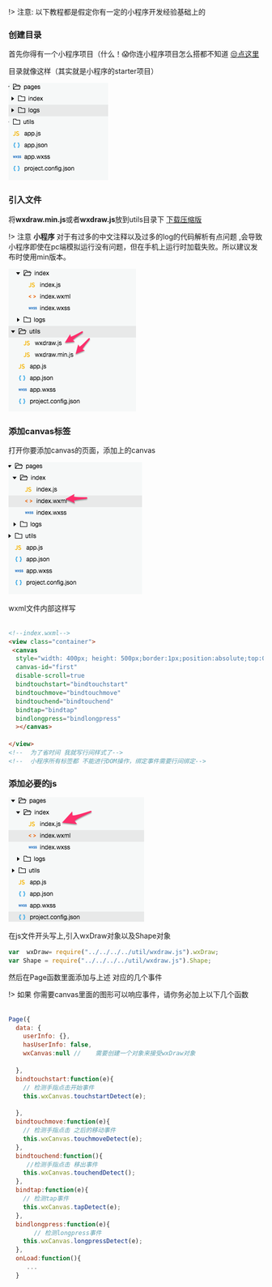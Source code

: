 !> 注意:  以下教程都是假定你有一定的小程序开发经验基础上的

### 创建目录
首先你得有一个小程序项目（什么！😱你连小程序项目怎么搭都不知道 [😒点这里](https://mp.weixin.qq.com/debug/wxadoc/dev/api/)

目录就像这样（其实就是小程序的starter项目）

![](/image/开发目录.png)

### 引入文件
 将**wxdraw.min.js**或者**wxdraw.js**放到utils目录下  [下载压缩版](https://github.com/bobiscool/wxDraw/releases)

!> 注意 **小程序** 对于有过多的中文注释以及过多的log的代码解析有点问题
   ,会导致小程序即使在pc端模拟运行没有问题，但在手机上运行时加载失败。所以建议发布时使用min版本。

![](/image/addJs.png)



### 添加canvas标签

打开你要添加canvas的页面，添加上的canvas

![](/image/addCanvas.png)

wxml文件内部这样写

```html

<!--index.wxml-->
<view class="container">
 <canvas
  style="width: 400px; height: 500px;border:1px;position:absolute;top:0;left:0; solid black;"
  canvas-id="first"
  disable-scroll=true
  bindtouchstart="bindtouchstart"
  bindtouchmove="bindtouchmove"
  bindtouchend="bindtouchend"
  bindtap="bindtap"
  bindlongpress="bindlongpress"
  ></canvas>

</view>
<!--  为了省时间 我就写行间样式了-->
<!--  小程序所有标签都 不能进行DOM操作，绑定事件需要行间绑定-->
```

### 添加必要的js

![](/image/addCanvasjs.png)

在js文件开头写上,引入wxDraw对象以及Shape对象

```js
var  wxDraw= require("../../../../util/wxdraw.js").wxDraw;
var Shape = require("../../../../util/wxdraw.js").Shape;
```

然后在Page函数里面添加与上述 对应的几个事件

!> 如果 你需要canvas里面的图形可以响应事件，请你务必加上以下几个函数

```js

Page({
  data: {
    userInfo: {},
    hasUserInfo: false,
    wxCanvas:null //    需要创建一个对象来接受wxDraw对象

  },
  bindtouchstart:function(e){
    // 检测手指点击开始事件
    this.wxCanvas.touchstartDetect(e);

  },
  bindtouchmove:function(e){
    // 检测手指点击 之后的移动事件
    this.wxCanvas.touchmoveDetect(e);
  },
  bindtouchend:function(){
     //检测手指点击 移出事件
    this.wxCanvas.touchendDetect();
  },
  bindtap:function(e){
    // 检测tap事件
    this.wxCanvas.tapDetect(e);
  },
  bindlongpress:function(e){
       // 检测longpress事件
    this.wxCanvas.longpressDetect(e);
  },
  onLoad:function(){
     ...
  }
```